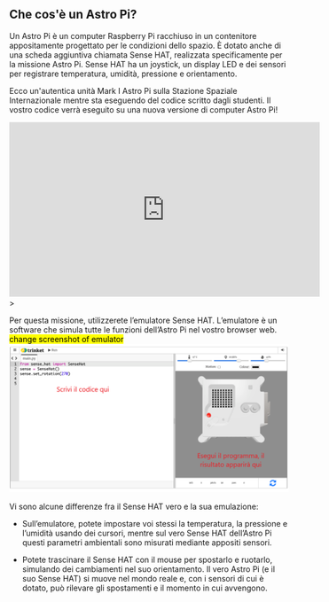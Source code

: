 ## Che cos'è un Astro Pi?

Un Astro Pi è un computer Raspberry Pi racchiuso in un contenitore appositamente progettato per le condizioni dello spazio. È dotato anche di una scheda aggiuntiva chiamata Sense HAT, realizzata specificamente per la missione Astro Pi. Sense HAT ha un joystick, un display LED e dei sensori per registrare temperatura, umidità, pressione e orientamento.

Ecco un'autentica unità Mark I Astro Pi sulla Stazione Spaziale Internazionale mentre sta eseguendo del codice scritto dagli studenti. Il vostro codice verrà eseguito su una nuova versione di computer Astro Pi!


<iframe width="560" height="315" src="https://www.youtube.com/embed/4ykbAJeGPMM" frameborder="0" allow="accelerometer; autoplay; encrypted-media; gyroscope; picture-in-picture" allowfullscreen></iframe>>

Per questa missione, utilizzerete l’emulatore Sense HAT. L’emulatore è un software che simula tutte le funzioni dell’Astro Pi nel vostro browser web.
<mark>change screenshot of emulator</mark> ![Uno screenshot etichettato dell'emulatore Sense HAT con la finestra del codice a sinistra e l'emulatore a destra.](images/sense-hat-emulator.png)

Vi sono alcune differenze fra il Sense HAT vero e la sua emulazione:
- Sull’emulatore, potete impostare voi stessi la temperatura, la pressione e l’umidità usando dei cursori, mentre sul vero Sense HAT dell’Astro Pi questi parametri ambientali sono misurati mediante appositi sensori.

- Potete trascinare il Sense HAT con il mouse per spostarlo e ruotarlo, simulando dei cambiamenti nel suo orientamento. Il vero Astro Pi (e il suo Sense HAT) si muove nel mondo reale e, con i sensori di cui è dotato, può rilevare gli spostamenti e il momento in cui avvengono.
